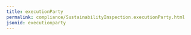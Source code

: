 ```yaml
---
title: executionParty
permalink: compliance/SustainabilityInspection.executionParty.html
jsonid: executionparty
---
```

